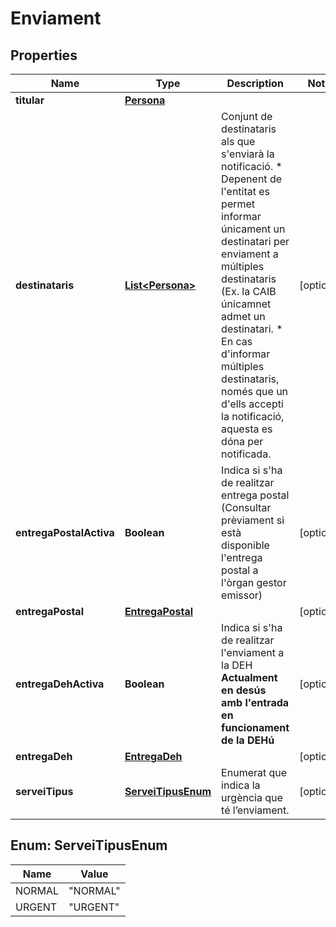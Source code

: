 # Enviament

## Properties
Name | Type | Description | Notes
------------ | ------------- | ------------- | -------------
**titular** | [**Persona**](Persona.md) |  | 
**destinataris** | [**List&lt;Persona&gt;**](Persona.md) | Conjunt de destinataris als que s&#x27;enviarà la notificació.  * Depenent de l&#x27;entitat es permet informar únicament un destinatari per enviament a múltiples destinataris (Ex. la CAIB únicamnet admet un destinatari.  * En cas d&#x27;informar múltiples destinataris, només que un d&#x27;ells accepti la notificació, aquesta es dóna per notificada. |  [optional]
**entregaPostalActiva** | **Boolean** | Indica si s&#x27;ha de realitzar entrega postal (Consultar prèviament si està disponible l&#x27;entrega postal a l&#x27;òrgan gestor emissor) |  [optional]
**entregaPostal** | [**EntregaPostal**](EntregaPostal.md) |  |  [optional]
**entregaDehActiva** | **Boolean** | Indica si s&#x27;ha de realitzar l&#x27;enviament a la DEH __Actualment en desús amb l&#x27;entrada en funcionament de la DEHú__ |  [optional]
**entregaDeh** | [**EntregaDeh**](EntregaDeh.md) |  |  [optional]
**serveiTipus** | [**ServeiTipusEnum**](#ServeiTipusEnum) | Enumerat que indica la urgència que té l’enviament. |  [optional]

<a name="ServeiTipusEnum"></a>
## Enum: ServeiTipusEnum
Name | Value
---- | -----
NORMAL | &quot;NORMAL&quot;
URGENT | &quot;URGENT&quot;
